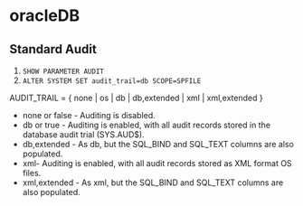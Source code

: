# oracleDB


## Standard Audit
1. `SHOW PARAMETER AUDIT`
2. `ALTER SYSTEM SET audit_trail=db SCOPE=SPFILE`

AUDIT_TRAIL = { none | os | db | db,extended | xml | xml,extended }

*	none or false - Auditing is disabled.
*	db or true - Auditing is enabled, with all audit records stored in the database audit trial (SYS.AUD$).
*	db,extended - As db, but the SQL_BIND and SQL_TEXT columns are also populated.
*	xml- Auditing is enabled, with all audit records stored as XML format OS files.
*	xml,extended - As xml, but the SQL_BIND and SQL_TEXT columns are also populated.
